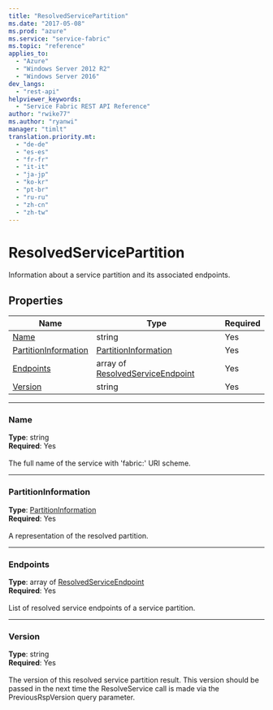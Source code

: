 ```yaml
---
title: "ResolvedServicePartition"
ms.date: "2017-05-08"
ms.prod: "azure"
ms.service: "service-fabric"
ms.topic: "reference"
applies_to: 
  - "Azure"
  - "Windows Server 2012 R2"
  - "Windows Server 2016"
dev_langs: 
  - "rest-api"
helpviewer_keywords: 
  - "Service Fabric REST API Reference"
author: "rwike77"
ms.author: "ryanwi"
manager: "timlt"
translation.priority.mt: 
  - "de-de"
  - "es-es"
  - "fr-fr"
  - "it-it"
  - "ja-jp"
  - "ko-kr"
  - "pt-br"
  - "ru-ru"
  - "zh-cn"
  - "zh-tw"
---
```

# ResolvedServicePartition

Information about a service partition and its associated endpoints.

## Properties
| Name | Type | Required |
| --- | --- | --- |
| [Name](#name) | string | Yes |
| [PartitionInformation](#partitioninformation) | [PartitionInformation](sfclient-model-partitioninformation.md) | Yes |
| [Endpoints](#endpoints) | array of [ResolvedServiceEndpoint](sfclient-model-resolvedserviceendpoint.md) | Yes |
| [Version](#version) | string | Yes |

____
### Name
__Type__: string <br/>
__Required__: Yes<br/>
<br/>
The full name of the service with 'fabric:' URI scheme.

____
### PartitionInformation
__Type__: [PartitionInformation](sfclient-model-partitioninformation.md) <br/>
__Required__: Yes<br/>
<br/>
A representation of the resolved partition.

____
### Endpoints
__Type__: array of [ResolvedServiceEndpoint](sfclient-model-resolvedserviceendpoint.md) <br/>
__Required__: Yes<br/>
<br/>
List of resolved service endpoints of a service partition.

____
### Version
__Type__: string <br/>
__Required__: Yes<br/>
<br/>
The version of this resolved service partition result. This version should be passed in the next time the ResolveService call is made via the PreviousRspVersion query parameter.
